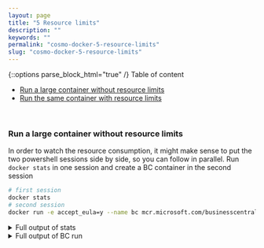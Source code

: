 ```yaml
---
layout: page
title: "5 Resource limits"
description: ""
keywords: ""
permalink: "cosmo-docker-5-resource-limits"
slug: "cosmo-docker-5-resource-limits"
---
```

{::options parse_block_html="true" /}
Table of content
- [Run a large container without resource limits](#run-a-large-container-without-resource-limits)
- [Run the same container with resource limits](#run-the-same-container-with-resource-limits)

&nbsp;<br />
### Run a large container without resource limits
In order to watch the resource consumption, it might make sense to put the two powershell sessions side by side, so you can follow in parallel. Run `docker stats` in one session and create a BC container in the second session
```bash
# first session
docker stats
# second session
docker run -e accept_eula=y --name bc mcr.microsoft.com/businesscentral/sandbox:ltsc2019
```

<details><summary markdown="span">Full output of stats</summary>
```bash
CONTAINER ID        NAME                CPU %               PRIV WORKING SET    NET I/O             BLOCK I/O
034dc559f78e        iis                 0.00%               51.26MiB            983B / 2.71kB       21.9MB / 21MB
fb6ded834a19        bc                  0.00%               1.859GiB            81.7kB / 14.2kB     562MB / 261MB
```
</details>
<details><summary markdown="span">Full output of BC run</summary>
```bash
PS C:\Users\CosmoAdmin> docker run -e accept_eula=y --name bc mcr.microsoft.com/businesscentral/sandbox:ltsc2019
Initializing...
Starting Container
Hostname is fb6ded834a19
PublicDnsName is fb6ded834a19
Using NavUserPassword Authentication
Starting Local SQL Server
Starting Internet Information Server
Creating Self Signed Certificate
Self Signed Certificate Thumbprint 8DA55D41D691CFD07E8925CED93AD4E5E7252837
Modifying Service Tier Config File with Instance Specific Settings
Starting Service Tier
Registering event sources
Creating DotNetCore Web Server Instance
Enabling Financials User Experience
Creating http download site
Setting SA Password and enabling SA
Creating admin as SQL User and add to sysadmin
Creating SUPER user
Container IP Address: 172.27.9.176
Container Hostname  : fb6ded834a19
Container Dns Name  : fb6ded834a19
Web Client          : https://fb6ded834a19/BC/
Admin Username      : admin
Admin Password      : Nejy5113
Dev. Server         : https://fb6ded834a19
Dev. ServerInstance : BC

Files:
http://fb6ded834a19:8080/al-4.0.192371.vsix
http://fb6ded834a19:8080/certificate.cer

Initialization took 50 seconds
Ready for connections!
```
</details>
&nbsp;<br />
### Run the same container with resource limits
Note how long it took the container to start, which is shown in the logs at the very end, in my case 50 seconds. Now we will remove the BC container and create it again, but this time limit the CPU percentage to 3%. The host is rather big, but you should have seen the CPU usage go above 3% a couple of times, so this should have an impact
```bash
docker rm -f bc
docker run -e accept_eula=y --name bc --cpu-percent 3 mcr.microsoft.com/businesscentral/sandbox:ltsc2019
```

<details><summary markdown="span">Full output of BC run with resource limit</summary>
```bash
PS C:\Users\CosmoAdmin> docker rm -f 8
8
PS C:\Users\CosmoAdmin> docker run -e accept_eula=y --name bc --cpu-percent 3 mcr.microsoft.com/businesscentral/sandbox:ltsc2019
Initializing...
Starting Container
Hostname is ab4b2b4481ed
PublicDnsName is ab4b2b4481ed
Using NavUserPassword Authentication
Starting Local SQL Server
Starting Internet Information Server
Creating Self Signed Certificate
Self Signed Certificate Thumbprint A6A6AEC651BA126F1DEE1BB2D976D98E37138B6C
Modifying Service Tier Config File with Instance Specific Settings
Starting Service Tier
Registering event sources
Creating DotNetCore Web Server Instance
Enabling Financials User Experience
Creating http download site
Setting SA Password and enabling SA
Creating admin as SQL User and add to sysadmin
Creating SUPER user
Container IP Address: 172.27.15.154
Container Hostname  : ab4b2b4481ed
Container Dns Name  : ab4b2b4481ed
Web Client          : https://ab4b2b4481ed/BC/
Admin Username      : admin
Admin Password      : Heca3495
Dev. Server         : https://ab4b2b4481ed
Dev. ServerInstance : BC

Files:
http://ab4b2b4481ed:8080/al-4.0.192371.vsix
http://ab4b2b4481ed:8080/certificate.cer

Initialization took 92 seconds
Ready for connections!
```
</details>
&nbsp;<br />
You should have seen in the stats window that the CPU percentage has only small spikes above 3% and then immediately goes down again. It never should have reached 4% or more. As a result, the startup should take a lot longer, in my case 92 seconds, so we can see the resource limits working.

Make sure you remove the container in the end with `docker rm -f bc`

{::options parse_block_html="true" /}